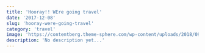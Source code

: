 ```yaml
---
title: 'Hooray!! WEre going travel'
date: '2017-12-08'
slug: 'hooray-were-going-travel'
category: 'travel'
image: 'https://contentberg.theme-sphere.com/wp-content/uploads/2018/09/shutterstock_671232430-770x515.jpg'
description: 'No description yet...'
---
```

